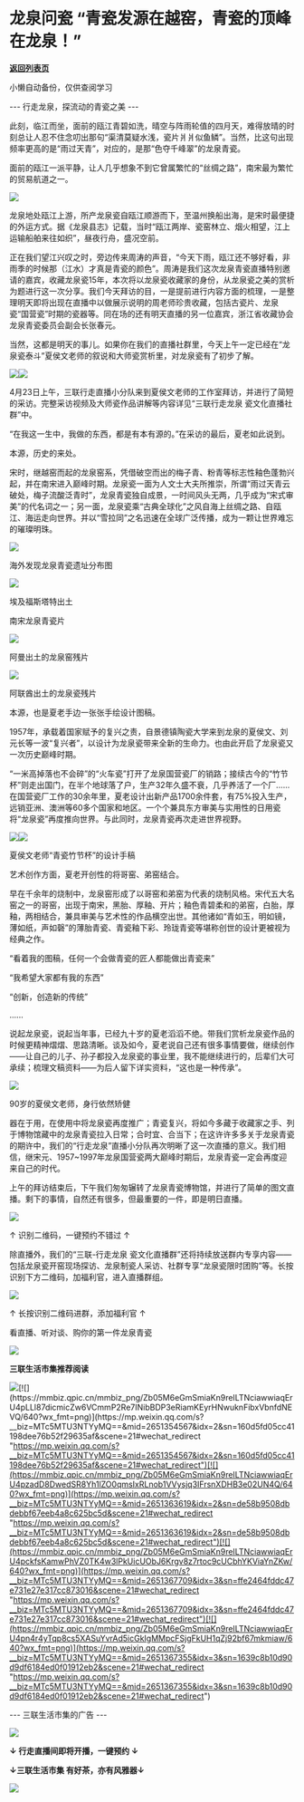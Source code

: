 # 龙泉问瓷  “青瓷发源在越窑，青瓷的顶峰在龙泉！”

[**返回列表页**](/gzh/三联生活周刊)

小懒自动备份，仅供查阅学习

\--- 行走龙泉，探流动的青瓷之美 ---

此刻，临江而坐，面前的瓯江青碧如洗，晴空与阵雨轮值的四月天，难得放晴的时刻总让人忍不住念叨出那句“渠清莫疑水浅，瓷片爿爿似鱼鳞”。当然，比这句出现频率更高的是“雨过天青”，对应的，是那“色夺千峰翠”的龙泉青瓷。

面前的瓯江一派平静，让人几乎想象不到它曾属繁忙的“丝绸之路”，南宋最为繁忙的贸易航道之一。

  

![](https://mmbiz.qpic.cn/mmbiz_jpg/Zb05M6eGmSmiaKn9reILTNciawwiaqErU4prsR602fJFh3CddUjwHGfzvRFowIV3DFEduDibzsmwfJauDFnfrwt4tA/640?wx_fmt=jpeg)

龙泉地处瓯江上游，所产龙泉瓷自瓯江顺游而下，至温州换船出海，是宋时最便捷的外运方式。据《龙泉县志》记载，当时“瓯江两岸、瓷窑林立、烟火相望，江上运输船舶来往如织”，昼夜行舟，盛况空前。

正在我们望江兴叹之时，旁边传来周涛的声音，“今天下雨，瓯江还不够好看，非雨季的时候那（江水）才真是青瓷的颜色”。周涛是我们这次龙泉青瓷直播特别邀请的嘉宾，收藏龙泉瓷15年，本次将以龙泉瓷收藏家的身份，从龙泉瓷之美的赏析为题进行这一次分享。我们今天拜访的目，一是提前进行内容方面的梳理，一是整理明天即将出现在直播中以做展示说明的周老师珍贵收藏，包括古瓷片、龙泉瓷“国营瓷”时期的瓷器等。同在场的还有明天直播的另一位嘉宾，浙江省收藏协会龙泉青瓷委员会副会长张春元。

当然，这都是明天的事儿。如果你在我们的直播社群里，今天上午一定已经在“龙泉瓷泰斗”夏侯文老师的叙说和大师瓷赏析里，对龙泉瓷有了初步了解。

![](https://mmbiz.qpic.cn/mmbiz_jpg/Zb05M6eGmSmiaKn9reILTNciawwiaqErU4p248HRibZdbGqdwx6VssYiaMnibrkiamEQMc2xsIxciaqWahhVZyVT86WrAQ/640?wx_fmt=jpeg)![](https://mmbiz.qpic.cn/mmbiz_jpg/Zb05M6eGmSmiaKn9reILTNciawwiaqErU4pxGhH7u1KI3aBJJZDOY91D4N4xSv5IFw3via8xPHwUoYghgViaJiasrNfg/640?wx_fmt=jpeg)

4月23日上午，三联行走直播小分队来到夏侯文老师的工作室拜访，并进行了简短的采访。完整采访视频及大师瓷作品讲解等内容详见“三联行走龙泉 瓷文化直播社群”中。

“在我这一生中，我做的东西，都是有本有源的。”在采访的最后，夏老如此说到。

  

本源，历史的来处。

宋时，继越窑而起的龙泉窑系，凭借破空而出的梅子青、粉青等标志性釉色蓬勃兴起，并在南宋进入巅峰时期。龙泉瓷一面为人文士大夫所推崇，所谓“雨过天青云破处，梅子流酸泛青时”，龙泉青瓷独自成景，一时间风头无两，几乎成为“宋式审美”的代名词之一；另一面，龙泉瓷乘“古典全球化”之风自海上丝绸之路、自瓯江、海运走向世界。并以“雪拉同”之名迅速在全球广泛传播，成为一颗让世界难忘的璀璨明珠。

![](https://mmbiz.qpic.cn/mmbiz_jpg/Zb05M6eGmSmiaKn9reILTNciawwiaqErU4pK5IeHkZgtr4XO7NGvodd7oWZXO8yWwN6MXZrrQUHdC23NibuuqRuiaYg/640?wx_fmt=jpeg)

海外发现龙泉青瓷遗址分布图

![](https://mmbiz.qpic.cn/mmbiz_jpg/Zb05M6eGmSmiaKn9reILTNciawwiaqErU4pTwDRgzhjTNqv55gue41OFiazDzRbsqoNrByp9Q5b5O4oR0Prg2Qhh2g/640?wx_fmt=jpeg)

埃及福斯塔特出土

南宋龙泉青瓷片

![](https://mmbiz.qpic.cn/mmbiz_jpg/Zb05M6eGmSmiaKn9reILTNciawwiaqErU4pKaWYOickTcRBRMK1VrnlaX2SYmG7ur71T9ibSrFgExWicn0WOMh9aB25A/640?wx_fmt=jpeg)

阿曼出土的龙泉窑残片

![](https://mmbiz.qpic.cn/mmbiz_jpg/Zb05M6eGmSmiaKn9reILTNciawwiaqErU4pLajn5aENwVmy4HiavlWDl4twOfKs78drLpcibqWMJ1BRt5Lj6ibDLVwTA/640?wx_fmt=jpeg)

阿联酋出土的龙泉瓷残片

本源，也是夏老手边一张张手绘设计图稿。

1957年，承载着国家赋予的复兴之责，自景德镇陶瓷大学来到龙泉的夏侯文、刘元长等一波“复兴者”，以设计为龙泉瓷带来全新的生命力。也由此开启了龙泉瓷又一次历史巅峰时期。

“一米高掉落也不会碎”的“火车瓷”打开了龙泉国营瓷厂的销路；接续古今的“竹节杯”则走出国门，在半个地球落了户，生产32年久盛不衰，几乎养活了一个厂......在国营瓷厂工作的30余年里，夏老设计出新产品1700余件套，有75%投入生产，远销亚洲、澳洲等60多个国家和地区。一个个兼具东方审美与实用性的日用瓷将“龙泉瓷”再度推向世界。与此同时，龙泉青瓷再次走进世界视野。

![](https://mmbiz.qpic.cn/mmbiz_jpg/Zb05M6eGmSmiaKn9reILTNciawwiaqErU4pWOCzT0wM9gpatPicd7TdVEh7eUeAymgpDrSY5QzRMEvOSWVwvHGbYAQ/640?wx_fmt=jpeg)![](https://mmbiz.qpic.cn/mmbiz_jpg/Zb05M6eGmSmiaKn9reILTNciawwiaqErU4pbofwno8m1HH8QrDOraDtbhwrcGxkmBJubqaJno0icdgWSzdwYwexbFg/640?wx_fmt=jpeg)

夏侯文老师“青瓷竹节杯”的设计手稿

艺术创作方面，夏老开创性的将哥窑、弟窑结合。

  

早在千余年的烧制中，龙泉窑形成了以哥窑和弟窑为代表的烧制风格。宋代五大名窑之一的哥窑，出现于南宋，黑胎、厚釉、开片；釉色青碧柔和的弟窑，白胎，厚釉，两相结合，兼具审美与艺术性的作品横空出世。其他诸如“青如玉，明如镜，薄如纸，声如磬”的薄胎青瓷、青瓷釉下彩、玲珑青瓷等堪称创世的设计更被视为经典之作。

“看着我的图稿，任何一个会做青瓷的匠人都能做出青瓷来”

“我希望大家都有我的东西”

“创新，创造新的传统”

......

说起龙泉瓷，说起当年事，已经九十岁的夏老滔滔不绝。带我们赏析龙泉瓷作品的时候更精神熠熠、思路清晰。谈及如今，夏老说自己还有很多事情要做，继续创作——让自己的儿子、孙子都投入龙泉瓷的事业里，我不能继续进行的，后辈们大可承续；梳理文稿资料——为后人留下详实资料，“这也是一种传承”。

![](https://mmbiz.qpic.cn/mmbiz_jpg/Zb05M6eGmSmiaKn9reILTNciawwiaqErU4piaYRdKPr31K1S0QE1iapUs8bfNC2HZiakXcyGWz3ohCjWdx4owA4IQ1Pg/640?wx_fmt=jpeg)

90岁的夏侯文老师，身行依然矫健

器在于用，在使用中将龙泉瓷再度推广；青瓷复兴，将如今多藏于收藏家之手、列于博物馆藏中的龙泉青瓷拉入日常；合时宜、合当下；在这许许多多关于龙泉青瓷的期许中，我们的“行走龙泉”直播小分队再次明晰了这一次直播的意义。我们相信，继宋元、1957~1997年龙泉国营瓷两大巅峰时期后，龙泉青瓷一定会再度迎来自己的时代。

上午的拜访结束后，下午我们匆匆辗转了龙泉青瓷博物馆，并进行了简单的图文直播。剩下的事情，自然还有很多，但最重要的一件，即是明日直播。

![](https://mmbiz.qpic.cn/mmbiz_jpg/Zb05M6eGmSmiaKn9reILTNciawwiaqErU4pLBfSwoVqaoSibkaTFPL4a6o9l92cibocKic6jzy3JsRm97qNCX0EmR9QQ/640?wx_fmt=jpeg)

↑ 识别二维码，一键预约不错过 ↑

除直播外，我们的“三联-行走龙泉
瓷文化直播群”还将持续放送群内专享内容——包括龙泉瓷开窑现场探访、龙泉制瓷人采访、社群专享“龙泉瓷限时团购”等。长按识别下方二维码，加福利官，进入直播群组。

![](https://mmbiz.qpic.cn/mmbiz_jpg/Zb05M6eGmSmiaKn9reILTNciawwiaqErU4pVtzhzroj0rIr8tDdk9yC9Dia9Lgwl31gK5Jj5A934jEP4GRdwyeDs8A/640?wx_fmt=jpeg)

↑ 长按识别二维码进群，添加福利官 ↑

看直播、听对谈、购你的第一件龙泉青瓷

![](https://mmbiz.qpic.cn/mmbiz_gif/Zb05M6eGmSmiaKn9reILTNciawwiaqErU4p1ZDvSc7urQzUYSZXiaz8p9Q6Bvb7baLxuluJfj4icWJVrY6GZkPMpibeA/640?wx_fmt=gif)

 **三联生活市集推荐阅读**

[![](https://mmbiz.qpic.cn/mmbiz_png/Zb05M6eGmSmiaKn9reILTNciawwiaqErU4pDDcNsBXL3KbpROjN7tLsicSEX9WWeWK5FZgtpT8d1Poibn4Kr8T6NPWw/640?wx_fmt=png)](https://mp.weixin.qq.com/s?__biz=MTc5MTU3NTYyMQ==&mid=2651294668&idx=3&sn=87c213fb4541873a427cc38edb03ef1f&scene=21#wechat_redirect
"https://mp.weixin.qq.com/s?__biz=MTc5MTU3NTYyMQ==&mid=2651294668&idx=3&sn=87c213fb4541873a427cc38edb03ef1f&scene=21#wechat_redirect")[![](https://mmbiz.qpic.cn/mmbiz_png/Zb05M6eGmSmiaKn9reILTNciawwiaqErU4pLLl87dicmicZw6VCmmP2Re7INibBDP3eRiamKEyrHNwuknFibxVbnfdNEVQ/640?wx_fmt=png)](https://mp.weixin.qq.com/s?__biz=MTc5MTU3NTYyMQ==&mid=2651354567&idx=2&sn=160d5fd05cc41198dee76b52f29635af&scene=21#wechat_redirect
"https://mp.weixin.qq.com/s?__biz=MTc5MTU3NTYyMQ==&mid=2651354567&idx=2&sn=160d5fd05cc41198dee76b52f29635af&scene=21#wechat_redirect")[![](https://mmbiz.qpic.cn/mmbiz_png/Zb05M6eGmSmiaKn9reILTNciawwiaqErU4pzadD8DwedSR8Yh1lZO0qmsIxRLnob1VVysjq3IFrsnXDHB3e02UN4Q/640?wx_fmt=png)](https://mp.weixin.qq.com/s?__biz=MTc5MTU3NTYyMQ==&mid=2651363619&idx=2&sn=de58b9508dbdebbf67eeb4a8c625bc5d&scene=21#wechat_redirect
"https://mp.weixin.qq.com/s?__biz=MTc5MTU3NTYyMQ==&mid=2651363619&idx=2&sn=de58b9508dbdebbf67eeb4a8c625bc5d&scene=21#wechat_redirect")[![](https://mmbiz.qpic.cn/mmbiz_png/Zb05M6eGmSmiaKn9reILTNciawwiaqErU4pckfsKamwPhVZ0TK4w3lPkUicUObJ6Krgv8z7rtoc9cUCbhYKViaYnZKw/640?wx_fmt=png)](https://mp.weixin.qq.com/s?__biz=MTc5MTU3NTYyMQ==&mid=2651367709&idx=3&sn=ffe2464fddc47e731e27e317cc873016&scene=21#wechat_redirect
"https://mp.weixin.qq.com/s?__biz=MTc5MTU3NTYyMQ==&mid=2651367709&idx=3&sn=ffe2464fddc47e731e27e317cc873016&scene=21#wechat_redirect")[![](https://mmbiz.qpic.cn/mmbiz_png/Zb05M6eGmSmiaKn9reILTNciawwiaqErU4pn4r4yTqp8cs5XASuYvrAd5icGkIgMMpcFSjgFkUH1qZj92bf67mkmiaw/640?wx_fmt=png)](https://mp.weixin.qq.com/s?__biz=MTc5MTU3NTYyMQ==&mid=2651367355&idx=3&sn=1639c8b10d90d9df6184ed0f01912eb2&scene=21#wechat_redirect
"https://mp.weixin.qq.com/s?__biz=MTc5MTU3NTYyMQ==&mid=2651367355&idx=3&sn=1639c8b10d90d9df6184ed0f01912eb2&scene=21#wechat_redirect")

\--- 三联生活市集的广告 ---

![](https://mmbiz.qpic.cn/mmbiz_jpg/Zb05M6eGmSmiaKn9reILTNciawwiaqErU4pGibAiaTBaXOSTcFtZygfWmA5yMxR8lrkicXdV4cBmRCtia8DOdibZbEiaDtQ/640?wx_fmt=jpeg)

 **↓ 行走直播间即将开播，一键预约 ↓**

  

 **↓三联生活市集 有好茶，亦有风雅器↓**

[![](https://mmbiz.qpic.cn/mmbiz_jpg/Zb05M6eGmSmiaKn9reILTNciawwiaqErU4pLms9Jkcj8PbHoBhvficElSlhfONXLlZlLGDny2UlWgLWsjJcxOhZRLw/640?wx_fmt=jpeg)](
"link")

